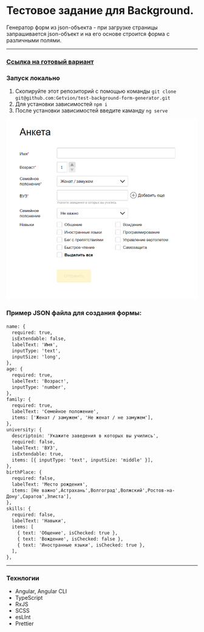 # Тестовое задание для Background.

Генератор форм из json-объекта - при загрузке страницы запрашивается json-объект и на его основе строится форма с различными полями.

---

### [Ссылка на готовый вариант](https://getvion.github.io/test-background-form-generator/)

### Запуск локально

1. Скопируйте этот репозиторий с помощью команды `git clone git@github.com:Getvion/test-background-form-generator.git`
2. Для установки зависимостей `npm i`
3. После установки зависимостей введите каманду `ng serve`

![preview-image](./src/assets/images/preview-image.png)

### Пример JSON файла для создания формы:

```
name: {
  required: true,
  isExtendable: false,
  labelText: 'Имя',
  inputType: 'text',
  inputSize: 'long',
},
age: {
  required: true,
  labelText: 'Возраст',
  inputType: 'number',
},
family: {
  required: true,
  labelText: 'Семейное положение',
  items: ['Женат / замужем', 'Не женат / не замужем'],
},
university: {
  descriptoin: 'Укажите заведения в которых вы учились',
  required: false,
  labelText: 'ВУЗ',
  isExtendable: true,
  items: [{ inputType: 'text', inputSize: 'middle' }],
},
birthPlace: {
  required: false,
  labelText: 'Место рождения',
  items: [Не важно',Астрахань',Волгоград',Волжский',Ростов-на-Дону',Саратов',Элиста'],
},
skills: {
  required: false,
  labelText: 'Навыки',
  items: [
    { text: 'Общение', isChecked: true },
    { text: 'Вождение', isChecked: false },
    { text: 'Иностранные языки', isChecked: true },
  ],
},

```

---

### Технлогии

- Angular, Angular CLI
- TypeScript
- RxJS
- SCSS
- esLInt
- Prettier
